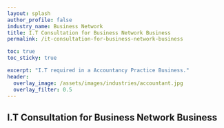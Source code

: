 ```yaml
---
layout: splash 
author_profile: false 
industry_name: Business Network
title: I.T Consultation for Business Network Business
permalink: /it-consultation-for-business-network-business

toc: true
toc_sticky: true

excerpt: "I.T required in a Accountancy Practice Business."
header:
  overlay_image: /assets/images/industries/accountant.jpg
  overlay_filter: 0.5 
---
```


## I.T Consultation for Business Network Business